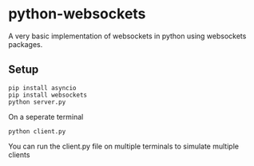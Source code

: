 # python-websockets

A very basic implementation of websockets in python using websockets packages.

## Setup
```
pip install asyncio
pip install websockets
python server.py
```
On a seperate terminal
```
python client.py
```

You can run the client.py file on multiple terminals to simulate multiple clients
